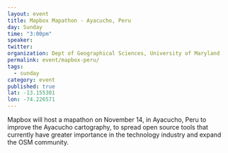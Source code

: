 ```yaml
---
layout: event
title: Mapbox Mapathon - Ayacucho, Peru
day: Sunday
time: "3:00pm"
speaker: 
twitter: 
organization: Dept of Geographical Sciences, University of Maryland
permalink: event/mapbox-peru/
tags: 
  - sunday
category: event
published: true
lat: -13.155301
lon: -74.226571
---
```


Mapbox will host a mapathon on November 14, in Ayacucho, Peru to improve the Ayacucho cartography, to spread open source tools that currently have greater importance in the technology industry and expand the OSM community.
